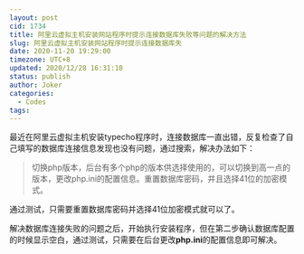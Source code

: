 ```yaml
---
layout: post
cid: 1734
title: 阿里云虚拟主机安装网站程序时提示连接数据库失败等问题的解决方法
slug: 阿里云虚拟主机安装网站程序时提示连接数据库失
date: 2020-11-20 19:29:00
timezone: UTC+8
updated: 2020/12/28 16:31:10
status: publish
author: Joker
categories: 
  - Codes
tags: 
---
```


最近在阿里云虚拟主机安装typecho程序时，连接数据库一直出错，反复检查了自己填写的数据库连接信息发现也没有问题，通过搜索，解决办法如下：

> 切换php版本，后台有多个php的版本供选择使用的，可以切换到高一点的版本，更改php.ini的配置信息。重置数据库密码，并且选择41位的加密模式。

通过测试，只需要重置数据库密码并选择41位加密模式就可以了。

解决数据库连接失败的问题之后，开始执行安装程序，但在第二步确认数据库配置的时候显示空白，通过测试，只需要在后台更改<strong>php.ini</strong>的配置信息即可解决。

